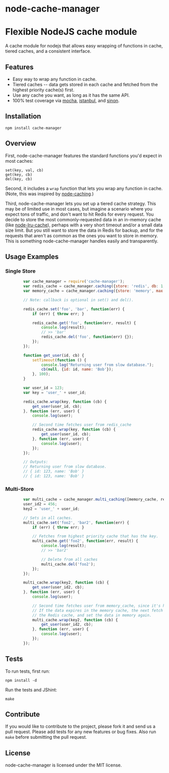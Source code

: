 node-cache-manager
======================

# Flexible NodeJS cache module

A cache module for nodejs that allows easy wrapping of functions in cache,
tiered caches, and a consistent interface.

## Features

* Easy way to wrap any function in cache.
* Tiered caches -- data gets stored in each cache and fetched from the highest
priority cache(s) first.
* Use any cache you want, as long as it has the same API.
* 100% test coverage via [mocha](https://github.com/visionmedia/mocha), 
  [istanbul](https://github.com/yahoo/istanbul), and [sinon](http://sinonjs.org).


## Installation

    npm install cache-manager

## Overview

First, node-cache-manager features the standard functions you'd expect in most caches:

    set(key, val, cb)
    get(key, cb)
    del(key, cb)

Second, it includes a `wrap` function that lets you wrap any function in cache.
(Note, this was inspired by [node-caching](https://github.com/mape/node-caching).)

Third, node-cache-manager lets you set up a tiered cache strategy.  This may be of
limited use in most cases, but imagine a scenario where you expect tons of
traffic, and don't want to hit Redis for every request.  You decide to store
the most commonly-requested data in an in-memory cache (like [node-lru-cache](https://github.com/isaacs/node-lru-cache)),
perhaps with a very short timeout and/or a small data size limit.  But you
still want to store the data in Redis for backup, and for the requests that
aren't as common as the ones you want to store in memory. This is something
node-cache-manager handles easily and transparently.


## Usage Examples

### Single Store

```javascript
        var cache_manager = require('cache-manager');
        var redis_cache = cache_manager.caching({store: 'redis', db: 1, ttl: 100/*seconds*/});
        var memory_cache = cache_manager.caching({store: 'memory', max: 100, ttl: 10/*seconds*/});

        // Note: callback is optional in set() and del().

        redis_cache.set('foo', 'bar', function(err) {
            if (err) { throw err; }

            redis_cache.get('foo', function(err, result) {
                console.log(result);
                // >> 'bar'
                redis_cache.del('foo', function(err) {});
            });
        });

        function get_user(id, cb) {
            setTimeout(function () {
                console.log("Returning user from slow database.");
                cb(null, {id: id, name: 'Bob'});
            }, 100);
        }

        var user_id = 123;
        var key = 'user_' + user_id; 

        redis_cache.wrap(key, function (cb) {
            get_user(user_id, cb);
        }, function (err, user) {
            console.log(user);

            // Second time fetches user from redis_cache 
            redis_cache.wrap(key, function (cb) {
                get_user(user_id, cb);
            }, function (err, user) {
                console.log(user);
            });
        });

        // Outputs:
        // Returning user from slow database.
        // { id: 123, name: 'Bob' }
        // { id: 123, name: 'Bob' }
```

### Multi-Store

```javascript
        var multi_cache = cache_manager.multi_caching([memory_cache, redis_cache]);
        user_id2 = 456;
        key2 = 'user_' + user_id; 

        // Sets in all caches.
        multi_cache.set('foo2', 'bar2', function(err) {
            if (err) { throw err; }

            // Fetches from highest priority cache that has the key.
            multi_cache.get('foo2', function(err, result) {
                console.log(result);
                // >> 'bar2'

                // Delete from all caches
                multi_cache.del('foo2');
            });
        });

        multi_cache.wrap(key2, function (cb) {
            get_user(user_id2, cb);
        }, function (err, user) {
            console.log(user);

            // Second time fetches user from memory_cache, since it's highest priority.
            // If the data expires in the memory cache, the next fetch would pull it from
            // the Redis cache, and set the data in memory again.
            multi_cache.wrap(key2, function (cb) {
                get_user(user_id2, cb);
            }, function (err, user) {
                console.log(user);
            });
        });
```

## Tests

To run tests, first run:

    npm install -d

Run the tests and JShint:

    make


## Contribute

If you would like to contribute to the project, please fork it and send us a pull request.  Please add tests
for any new features or bug fixes.  Also run ``make`` before submitting the pull request.


## License

node-cache-manager is licensed under the MIT license.
